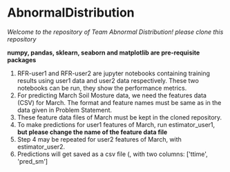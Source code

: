 # AbnormalDistribution
*Welcome to the repository of Team Abnormal Distribution!*
*please clone this repository*

__numpy, pandas, sklearn, seaborn and matplotlib are pre-requisite packages__

1. RFR-user1 and RFR-user2 are jupyter notebooks containing training results using user1 data and user2 data respectively. These two notebooks can be run, they show the performance metrics. 
2. For predicting March Soil Mosture data, we need the features data (CSV) for March. The format and feature names must be same as in the data given in Problem Statement.
3. These feature data files of March must be kept in the cloned repository.
4. To make predictions for user1 features of March, run estimator_user1, __but please change the name of the feature data file__
5. Step 4 may be repeated for user2 features of March, with estimator_user2. 
6. Predictions will get saved as a csv file (, with two columns: ['ttime', 'pred_sm']
